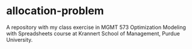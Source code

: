 # allocation-problem
A repository with my class exercise in MGMT 573 Optimization Modeling with Spreadsheets course at Krannert School of Management, Purdue University.
